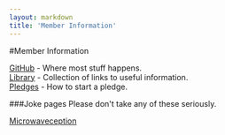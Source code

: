 ```yaml
---
layout: markdown
title: 'Member Information'
---
```

#Member Information

[GitHub](https://github.com/ChelmsfordMakerspace) - Where most stuff happens.  
[Library](library) - Collection of links to useful information.  
[Pledges](pledges) - How to start a pledge.

###Joke pages
Please don't take any of these seriously.  

[Microwaveception](microwaveception)